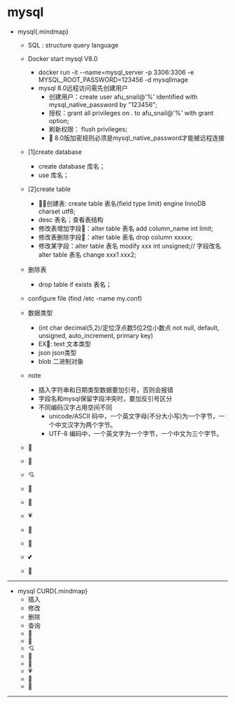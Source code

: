 # mysql

+ mysql{.mindmap}
    + SQL : structure query language
    + Docker start mysql V8.0
        + docker run -it --name=mysql_server -p 3306:3306 -e MYSQL_ROOT_PASSWORD=123456 -d mysqlImage
        + mysql 8.0远程访问需先创建用户
            + 创建用户：create user afu_snail@'%' identified with mysql_native_password by "123456";
            + 授权：grant all privileges on *.* to afu_snail@'%' with grant option;
            + 刷新权限： flush privileges;
            + 💌 8.0版加密规则必须是mysql_native_password才能被远程连接
    + [1]create database
        +  create database 库名；
        +  use 库名；
    + [2]create table 
        + 👨‍🍳创建表: create table 表名(field type limit) engine InnoDB charset utf8;    
        + desc 表名；查看表结构
        + 修改表增加字段🧚：alter table 表名 add column_name int limit;
        + 修改表删除字段🧚：alter table 表名 drop column xxxxx;
        + 修改某字段：alter table 表名 modify xxx int unsigned;// 字段改名 alter table 表名 change xxx1 xxx2;
    + 删除表
        + drop table if exists 表名；
    + configure file (find /etc -name my.conf)
    + 数据类型 
        + (int char decimal(5,2)/定位浮点数5位2位小数点 not null, default, unsigned, auto_increment, primary key) 
        + EX💌: text 文本类型
        + json json类型
        +  blob 二进制对象

    + note
        + 插入字符串和日期类型数据要加引号，否则会报错
        + 字段名和mysql保留字段冲突时，要加反引号区分
        + 不同编码汉字占用空间不同
            + unicode/ASCII 码中，一个英文字母(不分大小写)为一个字节，一个中文汉字为两个字节。
            + UTF-8 编码中，一个英文字为一个字节，一个中文为三个字节。
        

    + 💌
    + 💌
    + 💘
    + 💝
    + 💖
    + 💗
    + 💓
    + 💞
    + 💕
    + 💟

---
+ mysql CURD{.mindmap}
    +  插入
    + 修改
    + 删除
    + 查询
    + 💌
    + 💌
    + 💘
    + 💝
    + 💖
    + 💗
    + 💞
    + 💟





---




